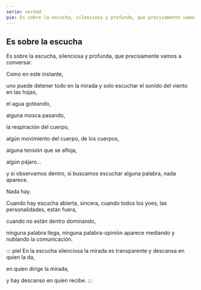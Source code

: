 ```yaml
---
serie: verdad
pie: Es sobre la escucha, silenciosa y profunda, que precisamente vamos a conversar
---
```


## Es sobre la escucha

Es sobre la escucha, silenciosa y profunda, que precisamente vamos a conversar.

Como en este instante,

uno puede detener todo en la mirada y solo escuchar el sonido del viento en las hojas,

el agua goteando,

alguna mosca pasando,

la respiración del cuerpo,

algún movimiento del cuerpo, de los cuerpos,

alguna tensión que se afloja,

algún pájaro…

y si observamos dentro, si buscamos escuchar alguna palabra, nada aparece.

Nada hay.

Cuando hay escucha abierta, sincera,
cuando todos los yoes, las personalidades, están fuera,

cuando no están dentro dominando,

ninguna palabra llega, ninguna palabra-opinión aparece mediando y nublando la comunicación.

::: piel
En la escucha silenciosa la mirada es transparente y descansa en quien la da,

en quien dirige la mirada,

y hay descanso en quien recibe.
:::
